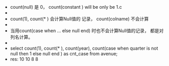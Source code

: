 - count(null)  是 0， count(constant ) will be only be 1.c
-
- count(1), count(* )  会计算Null值的 记录， count(colname) 不会计算
-
- 当用count(case when  ...   else null  end) 时也不会计算Null值的记录， 都是对列名计算。
-
- select count(1), count(* ), count(year),
  	count(case when quarter is not null  then 1 else null end ) as cnt_case
   from avenue;
- res: 10  10   8  8